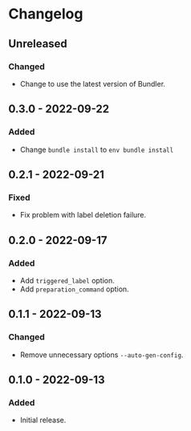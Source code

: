 # Changelog

## Unreleased

### Changed

- Change to use the latest version of Bundler.

## 0.3.0 - 2022-09-22

### Added

- Change `bundle install` to `env bundle install`

## 0.2.1 - 2022-09-21

### Fixed

- Fix problem with label deletion failure.

## 0.2.0 - 2022-09-17

### Added

- Add `triggered_label` option.
- Add `preparation_command` option.

## 0.1.1 - 2022-09-13

### Changed

- Remove unnecessary options `--auto-gen-config`.

## 0.1.0 - 2022-09-13

### Added

- Initial release.
